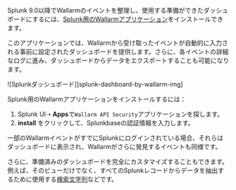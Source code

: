 Splunk 9.0以降でWallarmのイベントを整理し、使用する準備ができたダッシュボードにするには、[Splunk用のWallarmアプリケーション](https://splunkbase.splunk.com/app/6610)をインストールできます。

このアプリケーションでは、Wallarmから受け取ったイベントが自動的に入力される事前に設定されたダッシュボードを提供します。さらに、各イベントの詳細なログに進み、ダッシュボードからデータをエクスポートすることも可能になります。

![Splunkダッシュボード][splunk-dashboard-by-wallarm-img]

Splunk用のWallarmアプリケーションをインストールするには：

1. Splunk UI➝ **Apps**で`Wallarm API Security`アプリケーションを探します。
1. **install** をクリックして、Splunkbaseの認証情報を入力します。

一部のWallarmイベントがすでにSplunkにログインされている場合、それらはダッシュボードに表示され、Wallarmがさらに発見するイベントも同様です。

さらに、準備済みのダッシュボードを完全にカスタマイズすることもできます。例えば、そのビューだけでなく、すべてのSplunkレコードからデータを抽出するために使用する[検索文字列](https://docs.splunk.com/Documentation/Splunk/latest/SearchReference/Search)などです。